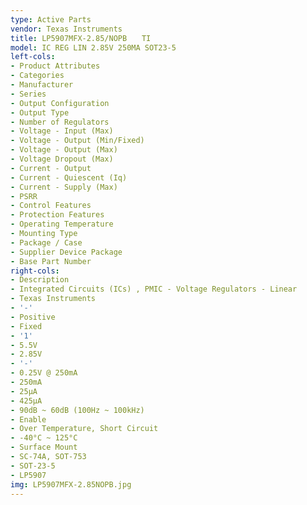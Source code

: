 ```yaml
---
type: Active Parts
vendor: Texas Instruments
title: LP5907MFX-2.85/NOPB　　TI
model: IC REG LIN 2.85V 250MA SOT23-5
left-cols:
- Product Attributes
- Categories
- Manufacturer
- Series
- Output Configuration
- Output Type
- Number of Regulators
- Voltage - Input (Max)
- Voltage - Output (Min/Fixed)
- Voltage - Output (Max)
- Voltage Dropout (Max)
- Current - Output
- Current - Quiescent (Iq)
- Current - Supply (Max)
- PSRR
- Control Features
- Protection Features
- Operating Temperature
- Mounting Type
- Package / Case
- Supplier Device Package
- Base Part Number
right-cols:
- Description
- Integrated Circuits (ICs) , PMIC - Voltage Regulators - Linear
- Texas Instruments
- '-'
- Positive
- Fixed
- '1'
- 5.5V
- 2.85V
- '-'
- 0.25V @ 250mA
- 250mA
- 25µA
- 425µA
- 90dB ~ 60dB (100Hz ~ 100kHz)
- Enable
- Over Temperature, Short Circuit
- -40°C ~ 125°C
- Surface Mount
- SC-74A, SOT-753
- SOT-23-5
- LP5907
img: LP5907MFX-2.85NOPB.jpg
---
```

